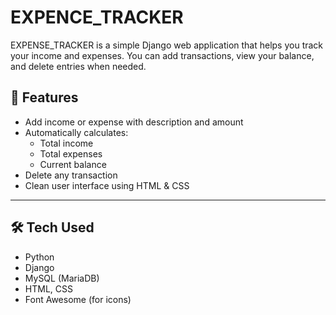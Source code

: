 # EXPENCE_TRACKER

EXPENSE_TRACKER is a simple Django web application that helps you track your income and expenses.
You can add transactions, view your balance, and delete entries when needed.

## 📌 Features

- Add income or expense with description and amount
- Automatically calculates:
  - Total income
  - Total expenses
  - Current balance
- Delete any transaction
- Clean user interface using HTML & CSS

---

## 🛠️ Tech Used

- Python
- Django
- MySQL (MariaDB)
- HTML, CSS
- Font Awesome (for icons)



